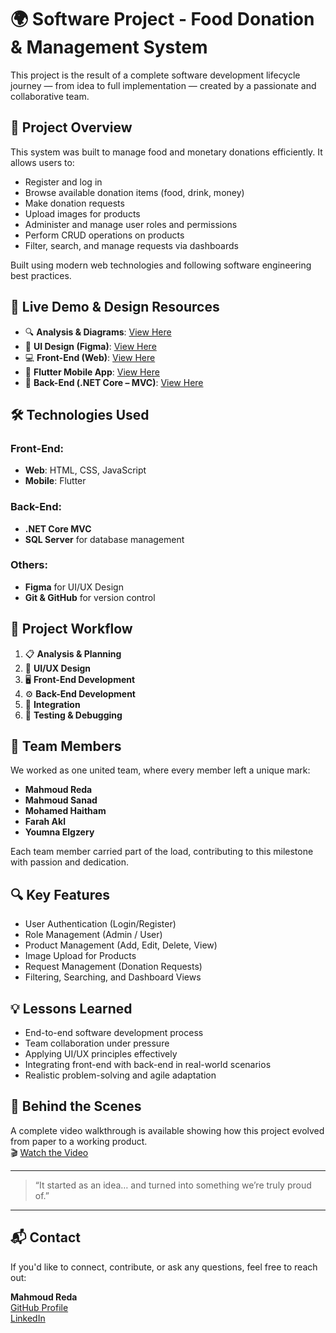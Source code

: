 # 🌍 Software Project - Food Donation & Management System

This project is the result of a complete software development lifecycle journey — from idea to full implementation — created by a passionate and collaborative team.

## 🎯 Project Overview

This system was built to manage food and monetary donations efficiently. It allows users to:

- Register and log in
- Browse available donation items (food, drink, money)
- Make donation requests
- Upload images for products
- Administer and manage user roles and permissions
- Perform CRUD operations on products
- Filter, search, and manage requests via dashboards

Built using modern web technologies and following software engineering best practices.

## 🚀 Live Demo & Design Resources

- 🔍 **Analysis & Diagrams**: [View Here](https://drive.google.com/drive/folders/1k8kwoxxmC_8GaNXWIhuOJBIKHuAG15qM?usp=drive_link)
- 🎨 **UI Design (Figma)**: [View Here](https://lnkd.in/dCmRZm7S)
- 💻 **Front-End (Web)**: [View Here](https://lnkd.in/dnMdRHGG)
- 📱 **Flutter Mobile App**: [View Here](https://lnkd.in/dASGkgQ7)
- 🧠 **Back-End (.NET Core – MVC)**: [View Here](https://lnkd.in/duuCyett)

## 🛠️ Technologies Used

### Front-End:
- **Web**: HTML, CSS, JavaScript
- **Mobile**: Flutter

### Back-End:
- **.NET Core MVC**
- **SQL Server** for database management

### Others:
- **Figma** for UI/UX Design
- **Git & GitHub** for version control

## 📂 Project Workflow

1. 📋 **Analysis & Planning**
2. 🎨 **UI/UX Design**
3. 🖥️ **Front-End Development**
4. ⚙️ **Back-End Development**
5. 🔗 **Integration**
6. 🧪 **Testing & Debugging**

## 👥 Team Members

We worked as one united team, where every member left a unique mark:

- **Mahmoud Reda** 
- **Mahmoud Sanad**
- **Mohamed Haitham**
- **Farah Akl**
- **Youmna Elgzery**

Each team member carried part of the load, contributing to this milestone with passion and dedication.

## 🔍 Key Features

- User Authentication (Login/Register)
- Role Management (Admin / User)
- Product Management (Add, Edit, Delete, View)
- Image Upload for Products
- Request Management (Donation Requests)
- Filtering, Searching, and Dashboard Views

## 💡 Lessons Learned

- End-to-end software development process
- Team collaboration under pressure
- Applying UI/UX principles effectively
- Integrating front-end with back-end in real-world scenarios
- Realistic problem-solving and agile adaptation

## 🎥 Behind the Scenes

A complete video walkthrough is available showing how this project evolved from paper to a working product.  
🎬 [Watch the Video](https://www.linkedin.com/posts/mahmoudredaprofile_feedbridge-teamwork-studentproject-activity-7329127486540136448-ZSbG?utm_source=social_share_send&utm_medium=member_desktop_web&rcm=ACoAAEcUZZgB70JkWgzUuoiZ71i8Bso5_Jbx5Jc)


---

> “It started as an idea… and turned into something we’re truly proud of.”

---

## 📬 Contact

If you'd like to connect, contribute, or ask any questions, feel free to reach out:

**Mahmoud Reda**  
[GitHub Profile](https://github.com/mahmoudreda4424)  
[LinkedIn](https://www.linkedin.com/in/mahmoudredaprofile)

